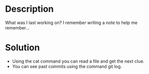 # Description
What was I last working on? I remember writing a note to help me remember...

# Solution
- Using the cat command you can read a file and get the next clue.
- You can see past commits using the command git log.
